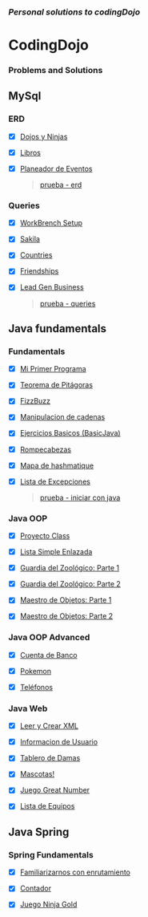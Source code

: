 ### **_Personal solutions to codingDojo_**

# CodingDojo

### Problems and Solutions

## MySql

### **ERD**

- [x] [Dojos y Ninjas](Java/mysql/ERD/dojos-ninjas/dojos_ninjas_model.png)
- [x] [Libros](Java/mysql/ERD/libros/libros_model.png)
- [x] [Planeador de Eventos](Java/mysql/ERD/planeador_eventos/planeador_eventos.png)

  > [prueba - erd](Java/mysql/ERD/prueba-erd.md)

### **Queries**

- [x] [WorkBrench Setup](Java/mysql/Queries/setup-workbrench/setup.query.sql)
- [x] [Sakila](Java/mysql/Queries/sakila/sakila.query.sql)
- [x] [Countries](Java/mysql/Queries/countries/countries.query.sql)
- [x] [Friendships](Java/mysql/Queries/friendships/friends.query.sql)
- [x] [Lead Gen Business](Java/mysql/Queries/lead_gen_business/lead_gen_business.query.sql)

  > [prueba - queries](Java/mysql/Queries/prueba-queries.md)

## Java fundamentals

### **Fundamentals**

- [x] [Mi Primer Programa](Java/java_fundamentals/fundamentals/javaFun/src/javaFun/Main.java)
- [x] [Teorema de Pitágoras](Java/java_fundamentals/fundamentals/javaFun/src/pitagoras/Pitagoras.java)
- [x] [FizzBuzz](Java/java_fundamentals/fundamentals/fizzBuzz/src/FizzBuzz.java)
- [x] [Manipulacion de cadenas](Java/java_fundamentals/fundamentals/stringManipulator/src/StringManipulator.java)
- [x] [Ejercicios Basicos (BasicJava)](Java/java_fundamentals/fundamentals/basicJava/src/BasicJava.java)
- [x] [Rompecabezas](Java/java_fundamentals/fundamentals/rompecabezas/src/PuzzleJava.java)
- [x] [Mapa de hashmatique](Java/java_fundamentals/fundamentals/mapaHashmatique/src/TrackList.java)
- [x] [Lista de Excepciones](Java/java_fundamentals/fundamentals/exceptions/src/Exceptions.java)

  > [prueba - iniciar con java](Java/java-fundamentals/fundamentals/prueba-inicial-java.md)

### **Java OOP**

- [x] [Proyecto Class](Java/java_fundamentals/java_OOP/proyectoClass/src/ProjectTest.java)
- [x] [Lista Simple Enlazada](Java/java_fundamentals/java_OOP/SLL//src/listAssigment/SinglyLinkedList.java)
- [x] [Guardia del Zoológico: Parte 1](Java/java_fundamentals/java_OOP/guardiaZoologico/src/dojo/animals/Gorilla.java)
- [x] [Guardia del Zoológico: Parte 2](Java/java_fundamentals/java_OOP/guardiaZoologico/src/dojo/animals/Bat.java)
- [x] [Maestro de Objetos: Parte 1](Java/java_fundamentals/java_OOP/maestroObjetos/src/human/Human.java)
- [x] [Maestro de Objetos: Parte 2](Java/java_fundamentals/java_OOP/maestroObjetos/src/HumanTest.java)

  >

### **Java OOP Advanced**

- [x] [Cuenta de Banco](Java/java_fundamentals/java_OOP_advanced/cuentaBanco/src/BankAccount.java)
- [x] [Pokemon](Java/java_fundamentals/java_OOP_advanced/pokemon/src/Pokemon.java)
- [x] [Teléfonos](Java/java_fundamentals/java_OOP_advanced/telefonos/src/Phone.java)

  >

### **Java Web**

- [x] [Leer y Crear XML](Java/java_fundamentals/java_web/leerCrearXML/leer-crear-xml-problem.md)
- [x] [Informacion de Usuario](Java/java_fundamentals/java_web/informacionUsuario/src/java/cl/dojo/servlets/Home.java)
- [x] [Tablero de Damas](Java/java_fundamentals/java_web/tableroDamas/tablero-damas-problem.md)
- [x] [Mascotas!](Java/java_fundamentals/java_web/mascotas/mascotas-problem.md)
- [x] [Juego Great Number](Java/java_fundamentals/java_web/juegoGreatNumber/juego-great-number-problem.md)
- [x] [Lista de Equipos](Java/java_fundamentals/java_web/listaEquipos/lista-equipos-problem.md)

  >

## Java Spring

### **Spring Fundamentals**

- [x] [Familiarizarnos con enrutamiento](Java/java_spring/spring_fundamentals/familiarizarnosEnrutamiento/familiarizarnos-enrutamiento-problem.md)
- [x] [Contador](Java/java_spring/spring_fundamentals/contador/contador-problem.md)
- [x] [Juego Ninja Gold](Java/java_spring/spring_fundamentals/juegoNinjaGold/juego-ninja-gold-problem.md)

  >
